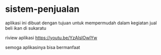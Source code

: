 # sistem-penjualan

aplikasi ini dibuat dengan tujuan untuk mempermudah dalam kegiatan jual beli ikan di sukaratu

riview aplikasi
https://youtu.be/YzAIsIOwIYw

semoga aplikasinya bisa bermanfaat
